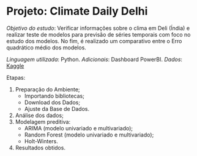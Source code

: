 # Projeto: Climate Daily Delhi
*Objetivo do estudo*: Verificar informações sobre o clima em Deli (Índia) e realizar teste de modelos para previsão de séries temporais com foco no estudo dos modelos. No fim, é realizado um comparativo entre o Erro quadrático médio dos modelos.

*Linguagem utilizada*: Python.
*Adicionais*: Dashboard PowerBI.
*Dados*: [Kaggle](https://www.kaggle.com/datasets/sumanthvrao/daily-climate-time-series-data)

Etapas:

1. Preparação do Ambiente;
   - Importando bibliotecas;
   - Download dos Dados;
   - Ajuste da Base de Dados.
2. Análise dos dados;
3. Modelagem preditiva:
   - ARIMA (modelo univariado e multivariado);
   - Random Forest (modelo univariado e multivariado);
   - Holt-Winters.
4. Resultados obtidos.

